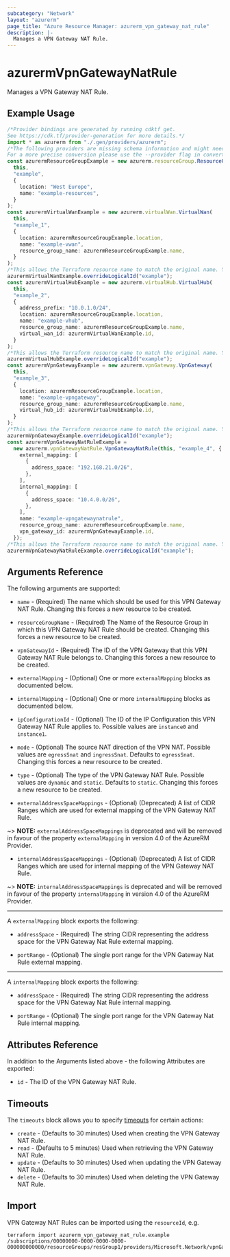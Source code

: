 ```yaml
---
subcategory: "Network"
layout: "azurerm"
page_title: "Azure Resource Manager: azurerm_vpn_gateway_nat_rule"
description: |-
  Manages a VPN Gateway NAT Rule.
---
```


# azurermVpnGatewayNatRule

Manages a VPN Gateway NAT Rule.

## Example Usage

```typescript
/*Provider bindings are generated by running cdktf get.
See https://cdk.tf/provider-generation for more details.*/
import * as azurerm from "./.gen/providers/azurerm";
/*The following providers are missing schema information and might need manual adjustments to synthesize correctly: azurerm.
For a more precise conversion please use the --provider flag in convert.*/
const azurermResourceGroupExample = new azurerm.resourceGroup.ResourceGroup(
  this,
  "example",
  {
    location: "West Europe",
    name: "example-resources",
  }
);
const azurermVirtualWanExample = new azurerm.virtualWan.VirtualWan(
  this,
  "example_1",
  {
    location: azurermResourceGroupExample.location,
    name: "example-vwan",
    resource_group_name: azurermResourceGroupExample.name,
  }
);
/*This allows the Terraform resource name to match the original name. You can remove the call if you don't need them to match.*/
azurermVirtualWanExample.overrideLogicalId("example");
const azurermVirtualHubExample = new azurerm.virtualHub.VirtualHub(
  this,
  "example_2",
  {
    address_prefix: "10.0.1.0/24",
    location: azurermResourceGroupExample.location,
    name: "example-vhub",
    resource_group_name: azurermResourceGroupExample.name,
    virtual_wan_id: azurermVirtualWanExample.id,
  }
);
/*This allows the Terraform resource name to match the original name. You can remove the call if you don't need them to match.*/
azurermVirtualHubExample.overrideLogicalId("example");
const azurermVpnGatewayExample = new azurerm.vpnGateway.VpnGateway(
  this,
  "example_3",
  {
    location: azurermResourceGroupExample.location,
    name: "example-vpngateway",
    resource_group_name: azurermResourceGroupExample.name,
    virtual_hub_id: azurermVirtualHubExample.id,
  }
);
/*This allows the Terraform resource name to match the original name. You can remove the call if you don't need them to match.*/
azurermVpnGatewayExample.overrideLogicalId("example");
const azurermVpnGatewayNatRuleExample =
  new azurerm.vpnGatewayNatRule.VpnGatewayNatRule(this, "example_4", {
    external_mapping: [
      {
        address_space: "192.168.21.0/26",
      },
    ],
    internal_mapping: [
      {
        address_space: "10.4.0.0/26",
      },
    ],
    name: "example-vpngatewaynatrule",
    resource_group_name: azurermResourceGroupExample.name,
    vpn_gateway_id: azurermVpnGatewayExample.id,
  });
/*This allows the Terraform resource name to match the original name. You can remove the call if you don't need them to match.*/
azurermVpnGatewayNatRuleExample.overrideLogicalId("example");

```

## Arguments Reference

The following arguments are supported:

*   `name` - (Required) The name which should be used for this VPN Gateway NAT Rule. Changing this forces a new resource to be created.

*   `resourceGroupName` - (Required) The Name of the Resource Group in which this VPN Gateway NAT Rule should be created. Changing this forces a new resource to be created.

*   `vpnGatewayId` - (Required) The ID of the VPN Gateway that this VPN Gateway NAT Rule belongs to. Changing this forces a new resource to be created.

*   `externalMapping` - (Optional) One or more `externalMapping` blocks as documented below.

*   `internalMapping` - (Optional) One or more `internalMapping` blocks as documented below.

*   `ipConfigurationId` - (Optional) The ID of the IP Configuration this VPN Gateway NAT Rule applies to. Possible values are `instance0` and `instance1`.

*   `mode` - (Optional) The source NAT direction of the VPN NAT. Possible values are `egressSnat` and `ingressSnat`. Defaults to `egressSnat`. Changing this forces a new resource to be created.

*   `type` - (Optional) The type of the VPN Gateway NAT Rule. Possible values are `dynamic` and `static`. Defaults to `static`. Changing this forces a new resource to be created.

*   `externalAddressSpaceMappings` - (Optional) (Deprecated) A list of CIDR Ranges which are used for external mapping of the VPN Gateway NAT Rule.

\~> **NOTE:** `externalAddressSpaceMappings` is deprecated and will be removed in favour of the property `externalMapping` in version 4.0 of the AzureRM Provider.

* `internalAddressSpaceMappings` - (Optional) (Deprecated) A list of CIDR Ranges which are used for internal mapping of the VPN Gateway NAT Rule.

\~> **NOTE:** `internalAddressSpaceMappings` is deprecated and will be removed in favour of the property `internalMapping` in version 4.0 of the AzureRM Provider.

***

A `externalMapping` block exports the following:

*   `addressSpace` - (Required) The string CIDR representing the address space for the VPN Gateway Nat Rule external mapping.

*   `portRange` - (Optional) The single port range for the VPN Gateway Nat Rule external mapping.

***

A `internalMapping` block exports the following:

*   `addressSpace` - (Required) The string CIDR representing the address space for the VPN Gateway Nat Rule internal mapping.

*   `portRange` - (Optional) The single port range for the VPN Gateway Nat Rule internal mapping.

## Attributes Reference

In addition to the Arguments listed above - the following Attributes are exported:

* `id` - The ID of the VPN Gateway NAT Rule.

## Timeouts

The `timeouts` block allows you to specify [timeouts](https://www.terraform.io/language/resources/syntax#operation-timeouts) for certain actions:

* `create` - (Defaults to 30 minutes) Used when creating the VPN Gateway NAT Rule.
* `read` - (Defaults to 5 minutes) Used when retrieving the VPN Gateway NAT Rule.
* `update` - (Defaults to 30 minutes) Used when updating the VPN Gateway NAT Rule.
* `delete` - (Defaults to 30 minutes) Used when deleting the VPN Gateway NAT Rule.

## Import

VPN Gateway NAT Rules can be imported using the `resourceId`, e.g.

```console
terraform import azurerm_vpn_gateway_nat_rule.example /subscriptions/00000000-0000-0000-0000-000000000000/resourceGroups/resGroup1/providers/Microsoft.Network/vpnGateways/vpnGateway1/natRules/natRule1
```
